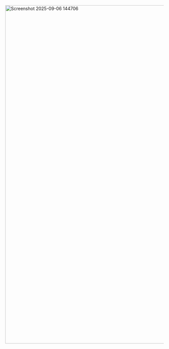 <img width="1904" height="1072" alt="Screenshot 2025-09-06 144706" src="https://github.com/user-attachments/assets/30a25952-dd16-4fe9-9a92-4c76cc0a34e5" />
